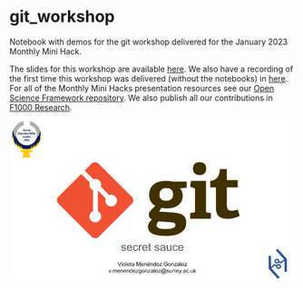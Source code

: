 # git_workshop
Notebook with demos for the git workshop delivered for the January 2023 Monthly Mini Hack.

The slides for this workshop are available [here](https://osf.io/ye3gc). We also have a recording of the first time this workshop was delivered (without the notebooks) in [here](https://osf.io/zjf68).
For all of the Monthly Mini Hacks presentation resources see our [Open Science Framework repository](https://osf.io/wbupr/).
We also publish all our contributions in [F1000 Research](https://f1000research.com/collections/minihacks).

![gitworkshop](images/git_slide.png)
